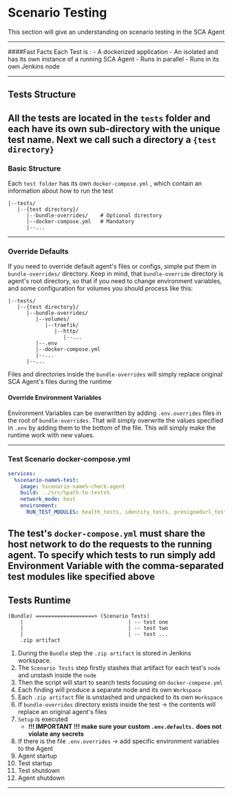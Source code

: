 # Scenario Testing

This section will give an understanding on scenario testing in the SCA Agent

---
####Fast Facts
    Each Test is :
    - A dockerized application
    - An isolated and has its own instance of a running SCA Agent
    - Runs in parallel
    - Runs in its own Jenkins node
___

## Tests Structure
All the tests are located in the `tests` folder and each have its own sub-directory with the **unique** test name.
Next we call such a directory a `{test directory}`
---
### Basic Structure
Each `test folder` has its own `docker-compose.yml` , which contain an information about how to run the test

```
|--tests/
   |--{test directory}/
      |--bundle-overrides/    # Optional directory
      |--docker-compose.yml   # Mandatory
      |--...
```

___
### Override Defaults
If you need to override default agent's files or configs, simple put them in `bundle-overrides/` directory.
Keep in mind, that `bundle-override` directory is agent's root directory, so that if you need to change environment 
variables, and some configuration for volumes you should process like this:
```
|--tests/
   |--{test directory}/
      |--bundle-overrides/
         |--volumes/
            |--traefik/
               |--http/
                  |--...
         |--.env
         |--docker-compose.yml
         |--...
      |--...
```

Files and directories inside the `bundle-overrides` will simply replace original SCA Agent's files during the runtime

#### Override Environment Variables
Environment Variables can be overwritten by adding `.env.overrides` files in the root of `bundle-overrides`. 
That will simply overwrite the values specified in `.env` by adding them to the bottom of the file. This will simply make
the runtime work with new values.
___

### Test Scenario docker-compose.yml

```yml
services:
  %scenario-name%-test:
    image: %scenario-name%-check-agent
    build: ../src/%path-to-tests%
    network_mode: host
    environment:
      RUN_TEST_MODULES: health_tests, identity_tests, presignedurl_tests
```
The test's `docker-compose.yml` must share the host network to do the requests to the running agent.
To specify which tests to run simply add Environment Variable with the comma-separated test modules like specified above
---

## Tests Runtime

```
(Bundle) ===================> (Scenario Tests)
    |                                  | -- test one
    |                                  | -- test two
    |                                  | -- test ...
    .zip artifact
```

1. During the `Bundle` step the `.zip artifact` is stored in Jenkins workspace. 
1. The `Scenario Tests` step firstly stashes that artifact for each test's `node` and unstash inside the `node` 
1. Then the script will start to search tests focusing on `docker-compose.yml`
1. Each finding will produce a separate node and its own `Workspace`
1. Each `.zip artifact` file is unstashed and unpacked to its own `Workspace`
1. If `bundle-overrides` directory exists inside the test -> the contents will replace an original agent's files
1. `Setup` is executed
    - **!!! IMPORTANT !!! make sure your custom `.env.defaults.` does not violate any secrets**
1. If there is the file `.env.overrides` -> add specific environment variables to the Agent
1. Agent startup
1. Test startup 
1. Test shutdown
1. Agent shutdown
___